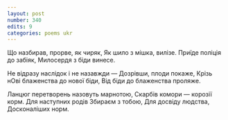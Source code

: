 ```yaml
---
layout: post
number: 340
edits: 9
categories: poems ukr
---
```


Що назбирав, прорве, як чиряк,
Як шило з мішка, вилізе.
Приїде поліція до забіяк,
Милосердя з біди винесе.

Не відразу наслідок і не назавжди —
Дозрівши, плоди покаже,
Крізь нОві блаженства до нової біди,
Від біди до блаженства проляже.

Ланцюг перетворень назовуть марнотою,
Скарбів комори — корозії корм.
Для наступних родів
Збираєм з тобою,
Для досвіду людства, 
Досконаліших норм.
